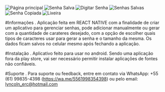 ![Página principal](https://github.com/Emerson2342/gerador-senha/blob/main/Imagens/PaginaPrincipal.jpg) ![Senha Salva](https://github.com/Emerson2342/gerador-senha/blob/main/Imagens/SenhaSalva.jpg)
![Digitar Senha](https://github.com/Emerson2342/gerador-senha/blob/main/Imagens/DigitarSenha.jpg) ![Senhas Salvas](https://github.com/Emerson2342/gerador-senha/blob/main/Imagens/Senhas.jpg)
![Senha Copiada](https://github.com/Emerson2342/gerador-senha/blob/main/Imagens/SenhaCopiada.jpg) ![Lixeira](https://github.com/Emerson2342/gerador-senha/blob/main/Imagens/Lixeira.jpg)




#Informações
.
Aplicação feita em REACT NATIVE com a finalidade de criar um aplicativo para gerenciar senhas, pode adicionar manualmente ou gerar com a quantidade de carateres desejado, com a opção de escolher quais tipos de caracteres usar para gerar a senha
e o tamanho da mesma.
Os dados ficam salvos no celular mesmo após fechando a aplicação.


#Instalação
.
Aplicativo feito para usar no android. Sendo uma aplicação fora da play store, vai ser necessário permitir instalar aplicações de fontes não confiáveis.

#Suporte
.
Para suporte ou feedback, entre em contato via WhatsApp: +55 (61) 99835-4398 (https://wa.me/5561998354398) ou pelo email: lyncoln_erc@hotmail.com
